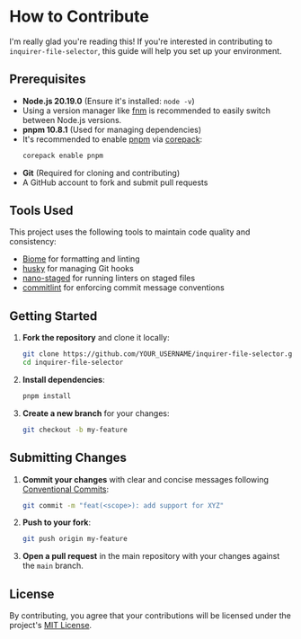 # How to Contribute

I'm really glad you're reading this! If you're interested in contributing to `inquirer-file-selector`, this guide will
help you set up your environment.

## Prerequisites

- **Node.js 20.19.0** (Ensure it's installed: `node -v`)
- Using a version manager like [fnm](https://github.com/Schniz/fnm) is recommended to easily switch between Node.js
  versions.
- **pnpm 10.8.1** (Used for managing dependencies)
- It's recommended to enable [pnpm](https://pnpm.io/) via [corepack](https://github.com/nodejs/corepack):
  ```sh
  corepack enable pnpm
  ```
- **Git** (Required for cloning and contributing)
- A GitHub account to fork and submit pull requests

## Tools Used

This project uses the following tools to maintain code quality and consistency:

- [Biome](https://biomejs.dev/) for formatting and linting
- [husky](https://github.com/typicode/husky) for managing Git hooks
- [nano-staged](https://github.com/usmanyunusov/nano-staged) for running linters on staged files
- [commitlint](https://commitlint.js.org/) for enforcing commit message conventions

## Getting Started

1. **Fork the repository** and clone it locally:
   ```sh
   git clone https://github.com/YOUR_USERNAME/inquirer-file-selector.git
   cd inquirer-file-selector
   ```
2. **Install dependencies**:
   ```sh
   pnpm install
   ```
3. **Create a new branch** for your changes:
   ```sh
   git checkout -b my-feature
   ```

## Submitting Changes

1. **Commit your changes** with clear and concise messages
   following [Conventional Commits](https://www.conventionalcommits.org/):
   ```sh
   git commit -m "feat(<scope>): add support for XYZ"
   ```
2. **Push to your fork**:
   ```sh
   git push origin my-feature
   ```
3. **Open a pull request** in the main repository with your changes against the `main` branch.

## License

By contributing, you agree that your contributions will be licensed under the project's [MIT License](LICENSE).
